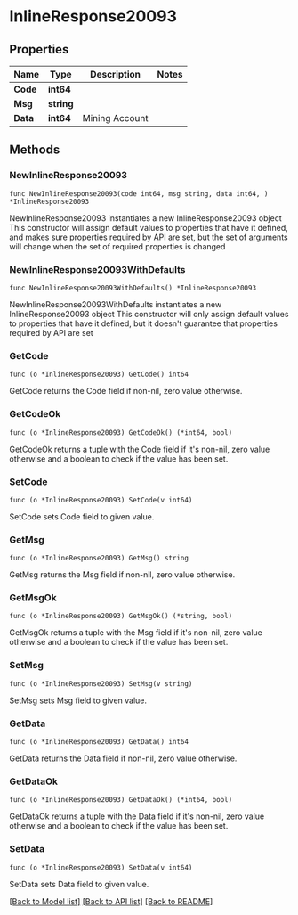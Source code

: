 # InlineResponse20093

## Properties

Name | Type | Description | Notes
------------ | ------------- | ------------- | -------------
**Code** | **int64** |  | 
**Msg** | **string** |  | 
**Data** | **int64** | Mining Account | 

## Methods

### NewInlineResponse20093

`func NewInlineResponse20093(code int64, msg string, data int64, ) *InlineResponse20093`

NewInlineResponse20093 instantiates a new InlineResponse20093 object
This constructor will assign default values to properties that have it defined,
and makes sure properties required by API are set, but the set of arguments
will change when the set of required properties is changed

### NewInlineResponse20093WithDefaults

`func NewInlineResponse20093WithDefaults() *InlineResponse20093`

NewInlineResponse20093WithDefaults instantiates a new InlineResponse20093 object
This constructor will only assign default values to properties that have it defined,
but it doesn't guarantee that properties required by API are set

### GetCode

`func (o *InlineResponse20093) GetCode() int64`

GetCode returns the Code field if non-nil, zero value otherwise.

### GetCodeOk

`func (o *InlineResponse20093) GetCodeOk() (*int64, bool)`

GetCodeOk returns a tuple with the Code field if it's non-nil, zero value otherwise
and a boolean to check if the value has been set.

### SetCode

`func (o *InlineResponse20093) SetCode(v int64)`

SetCode sets Code field to given value.


### GetMsg

`func (o *InlineResponse20093) GetMsg() string`

GetMsg returns the Msg field if non-nil, zero value otherwise.

### GetMsgOk

`func (o *InlineResponse20093) GetMsgOk() (*string, bool)`

GetMsgOk returns a tuple with the Msg field if it's non-nil, zero value otherwise
and a boolean to check if the value has been set.

### SetMsg

`func (o *InlineResponse20093) SetMsg(v string)`

SetMsg sets Msg field to given value.


### GetData

`func (o *InlineResponse20093) GetData() int64`

GetData returns the Data field if non-nil, zero value otherwise.

### GetDataOk

`func (o *InlineResponse20093) GetDataOk() (*int64, bool)`

GetDataOk returns a tuple with the Data field if it's non-nil, zero value otherwise
and a boolean to check if the value has been set.

### SetData

`func (o *InlineResponse20093) SetData(v int64)`

SetData sets Data field to given value.



[[Back to Model list]](../README.md#documentation-for-models) [[Back to API list]](../README.md#documentation-for-api-endpoints) [[Back to README]](../README.md)


